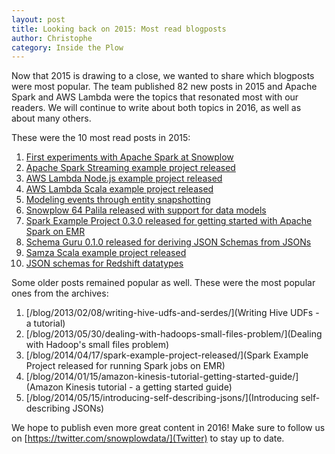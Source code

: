 ```yaml
---
layout: post
title: Looking back on 2015: Most read blogposts
author: Christophe
category: Inside the Plow
---
```


Now that 2015 is drawing to a close, we wanted to share which blogposts were most popular. The team published 82 new posts in 2015 and Apache Spark and AWS Lambda were the topics that resonated most with our readers. We will continue to write about both topics in 2016, as well as about many others.

These were the 10 most read posts in 2015:

1. [First experiments with Apache Spark at Snowplow](/blog/2015/05/21/first-experiments-with-apache-spark/)
2. [Apache Spark Streaming example project released](/blog/2015/06/10/spark-streaming-example-project-0.1.0-released/)
3. [AWS Lambda Node.js example project released](/blog/2015/07/11/aws-lambda-nodejs-example-project-0.1.0-released/)
4. [AWS Lambda Scala example project released](/blog/2015/08/20/aws-lambda-scala-example-project-0.1.0-released/])
5. [Modeling events through entity snapshotting](/blog/2015/01/18/modeling-events-through-entity-snapshotting/)
6. [Snowplow 64 Palila released with support for data models](/blog/2015/04/16/snowplow-r64-palila-released/)
7. [Spark Example Project 0.3.0 released for getting started with Apache Spark on EMR](/blog/2015/05/10/spark-example-project-0.3.0-released/)
8. [Schema Guru 0.1.0 released for deriving JSON Schemas from JSONs](/blog/2015/06/03/schema-guru-0.1.0-released-for-deriving-json-schemas-from-jsons/)
9. [Samza Scala example project released](/blog/2015/09/30/samza-scala-example-project-0.1.0-released/)
10. [JSON schemas for Redshift datatypes](/blog/2015/02/12/redshift-jsonschema-types/)

Some older posts remained popular as well. These were the most popular ones from the archives:

1. [/blog/2013/02/08/writing-hive-udfs-and-serdes/](Writing Hive UDFs - a tutorial)
2. [/blog/2013/05/30/dealing-with-hadoops-small-files-problem/](Dealing with Hadoop's small files problem)
3. [/blog/2014/04/17/spark-example-project-released/](Spark Example Project released for running Spark jobs on EMR)
4. [/blog/2014/01/15/amazon-kinesis-tutorial-getting-started-guide/](Amazon Kinesis tutorial - a getting started guide)
5. [/blog/2014/05/15/introducing-self-describing-jsons/](Introducing self-describing JSONs)

We hope to publish even more great content in 2016! Make sure to follow us on [https://twitter.com/snowplowdata/](Twitter) to stay up to date.
